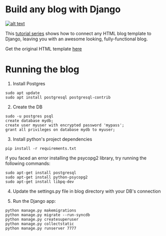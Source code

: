 # Build any blog with Django

[![alt text](https://github.com/justdjango/dream_blog/blob/master/thumbnail.png "Logo")](https://youtu.be/HWg3zXWwre8)

This [tutorial series](https://youtu.be/HWg3zXWwre8) shows how to connect any HTML blog template to Django, leaving you with an awesome looking, fully-functional blog.

Get the original HTML template [here](https://bootstrapious.com/p/bootstrap-blog)

# Running the blog
1. Install Postgres
```
sudo apt update
sudo apt install postgresql postgresql-contrib
```
2. Create the DB
```
sudo -u postgres psql
create database mydb;
create user myuser with encrypted password 'mypass';
grant all privileges on database mydb to myuser;
```
3. Install python's project dependencies
```
pip install -r requirements.txt
```
if you faced an error installing the psycopg2 library, try running the following commands:
```
sudo apt-get install postgresql
sudo apt-get install python-psycopg2
sudo apt-get install libpq-dev
```
4. Update the settings.py file in blog directory with your DB's connection

5. Run the Django app:
```
python manage.py makemigrations
python manage.py migrate --run-syncdb
python manage.py createsuperuser
python manage.py collectstatic
python manage.py runserver 7777
```


